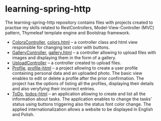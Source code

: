 # learning-spring-http

The learning-spring-http repository contains files with projects created to practise my skills related to RestControllers, Model-View-Controller (MVC) pattern, Thymeleaf template engine and Bootstrap framework. 
- [ColorsController]( https://github.com/katarzynaNow/learning-spring-http/blob/master/src/main/java/com/example/springhttp/controllers/ColorsController.java), [colors.html]( https://github.com/katarzynaNow/learning-spring-http/blob/master/src/main/java/com/example/springhttp/controllers/UploadController.java) – a controller class and html view responsible for changing text color with buttons.
- [GalleryController]( https://github.com/katarzynaNow/learning-spring-http/blob/master/src/main/java/com/example/springhttp/controllers/GalleryController.java), [gallery.html]( https://github.com/katarzynaNow/learning-spring-http/blob/master/src/main/resources/templates/gallery.html) – a controller allowing to upload files with images and displaying them in the form of a gallery.
- [UploadController]( https://github.com/katarzynaNow/learning-spring-http/blob/master/src/main/java/com/example/springhttp/controllers/UploadController.java) – a controller created to upload files.
- [Profile]( https://github.com/katarzynaNow/learning-spring-http/tree/master/src/main/java/com/example/springhttp/profile), [profile-html]( https://github.com/katarzynaNow/learning-spring-http/tree/master/src/main/resources/templates/profile) – a project allowing to create a user profile containing personal data and an uploaded photo. The basic view enables to edit or delete a profile after the prior confirmation. The project has the options of listing all the profiles, displaying their details and also veryfying their incorrect entries. 
- [ToDo]( https://github.com/katarzynaNow/learning-spring-http/tree/master/src/main/java/com/example/springhttp/toDo), [todos-html]( https://github.com/katarzynaNow/learning-spring-http/tree/master/src/main/resources/templates/todos) – an application allowing to create and list all the information about tasks. The application enables to change the tasks’ status using buttons triggering also the status font color change. The applied internationalization allows a website to be displayed in English and Polish. 
